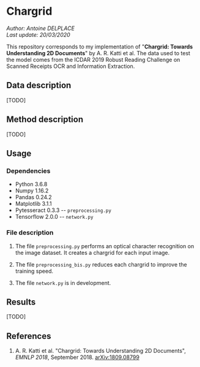 # Chargrid
_Author: Antoine DELPLACE_  
_Last update: 20/03/2020_

This repository corresponds to my implementation of "__Chargrid: Towards Understanding 2D Documents__" by A. R. Katti et al. The data used to test the model comes from the ICDAR 2019 Robust Reading Challenge on Scanned Receipts OCR and Information Extraction.

## Data description
[TODO]

## Method description
[TODO]

## Usage

### Dependencies
- Python 3.6.8
- Numpy 1.16.2
- Pandas 0.24.2
- Matplotlib 3.1.1
- Pytesseract 0.3.3 -- `preprocessing.py`
- Tensorflow 2.0.0 -- `network.py`

### File description
1. The file `preprocessing.py` performs an optical character recognition on the image dataset. It creates a chargrid for each input image.

2. The file `preprocessing_bis.py` reduces each chargrid to improve the training speed.

3. The file `network.py` is in development.

## Results
[TODO]

## References
1. A. R. Katti et al. "Chargrid: Towards Understanding 2D Documents", _EMNLP 2018_, September 2018. [arXiv:1809.08799](https://arxiv.org/abs/1809.08799)